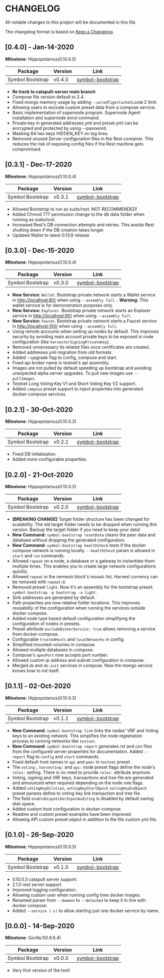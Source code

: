# CHANGELOG

All notable changes to this project will be documented in this file.

The changelog format is based on [Keep a Changelog](https://keepachangelog.com/en/1.0.0/).

## [0.4.0] - Jan-14-2020

**Milestone**: Hippopotamus(0.10.0.5)

 Package  | Version  | Link
---|---|---
Symbol Bootstrap | v0.4.0 | [symbol-bootstrap](https://www.npmjs.com/package/symbol-bootstrap)

- **Re track to catapult-server main branch**
- Compose file version default to 2.4.
- Fixed mongo memory usage by adding `--wiredTigerCacheSizeGB` 2 limit.
- Allowing users to exclude custom preset data from a compose service.
- Basic implementation of supernode program. Supernode Agent installation and supernode enrol command.
- Private key in generated addresses.yml and preset.yml can be encrypted and protected by using --password.
- Masking 64 hex keys HIDDEN_KEY on log lines.
- Removed unused Server configuration files in the Rest container. This reduces the risk of exposing config files if the Rest machine gets compromised.

## [0.3.1] - Dec-17-2020

**Milestone**: Hippopotamus(0.10.0.4)

 Package  | Version  | Link
---|---|---
Symbol Bootstrap | v0.3.1 | [symbol-bootstrap](https://www.npmjs.com/package/symbol-bootstrap)

- Allowed Bootstrap to run as sudo/root. NOT RECOMMENDED!
- Added Chmod 777 permission change to the db data folder when running as sudo/root.
- Increased Rest's DB connection attempts and retries. This avoids Rest shutting down if the DB creation takes longer. 
- Updated Wallet to latest 0.13.6 release

## [0.3.0] - Dec-15-2020

**Milestone**: Hippopotamus(0.10.0.4)

 Package  | Version  | Link
---|---|---
Symbol Bootstrap | v0.3.0 | [symbol-bootstrap](https://www.npmjs.com/package/symbol-bootstrap)

- **New Service:** `Wallet`. Bootstrap private network starts a Wallet service in [http://localhost:80/](http://localhost:80/) when using `--assembly full`. . **Warning:** This wallet service is for demonstration purposes only.
- **New Service:** `Explorer`. Bootstrap private network starts an Explorer service in [http://localhost:90/](http://localhost:90/) when using `--assembly full`. 
- **New Service:** `Faucet`. Bootstrap private network starts a Faucet service in [http://localhost:100/](http://localhost:100/) when using `--assembly full`. 
- Using remote accounts when setting up nodes by default. This improves security by avoiding main account private keys to be exposed in node configuration (like `harvesterSigningPrivateKey`).
- Removed unnecessary tls related files once certificates are created. 
- Added addresses.yml migration from old formats.
- Added --upgrade flag to config, compose and start.
- Fixed api broker name in testnet's api assembly.
- Images are not pulled by default speeding up bootstrap and avoiding unexpected alpha server upgrades. To pull new images use `--pullImages`.
- Testnet Long Voting Key V1 and Short Voting Key V2 support.
- Added `compose` preset support to inject properties into generated docker-compose services.

## [0.2.1] - 30-Oct-2020

**Milestone**: Hippopotamus(0.10.0.3)

 Package  | Version  | Link
---|---|---
Symbol Bootstrap | v0.2.1 | [symbol-bootstrap](https://www.npmjs.com/package/symbol-bootstrap)

- Fixed DB initialization.
- Added more configurable properties.

## [0.2.0] - 21-Oct-2020

**Milestone**: Hippopotamus(0.10.0.3)

 Package  | Version  | Link
---|---|---
Symbol Bootstrap | v0.2.0 | [symbol-bootstrap](https://www.npmjs.com/package/symbol-bootstrap)

- **[BREAKING CHANGE]** Target folder structure has been changed for scalability. The old target folder needs to be dropped when running this version. Backup the target folder if you need to keep your data!
- **New Command:** `symbol-bootstrap resetData` cleans the peer data and database without dropping the generated configuration.
- **New Command:** `symbol-bootstrap healthCheck` tests if the docker compose network is running locally. `--healthCheck` param is allowed in `start` and `run` commands.
- Allowed `repeat` on a node, a database or a gateway to instantiate them multiple times. This enables you to create large network configurations quickly.
- Allowed `repeat` in the nemesis block's mosaic list. Harvest currency can be removed with `repeat:0`.
- Removed preset `light`. Now it's an assembly for the bootstrap preset: `symbol-bootstrap -p bootstrap -a light`.
- Sink addresses are generated by default.
- Path properties are now relative folder locations. This improves reusability of the configuration when running the services outside docker compose.
- Added node type based default configuration simplifying the configuration of nodes in presets.
- Preset attribute `excludeDockerService: true` allows removing a service from docker-compose. 
- Configurable `trustedHosts` and `localNetworks` in config.
- Simplified mounted volumes in compose.
- Allowed multiple databases in compose.
- Compose's `openPort` now accepts port number.
- Allowed custom ip address and subnet configuration in compose.
- Merged `db` and `db-init` services in compose. Now the mongo service knows how to init itself.


## [0.1.1] - 02-Oct-2020

**Milestone**: Hippopotamus(0.10.0.3)

 Package  | Version  | Link
---|---|---
Symbol Bootstrap | v0.1.1 | [symbol-bootstrap](https://www.npmjs.com/package/symbol-bootstrap)

- **New Command:** `symbol-bootstrap link` links the nodes' VRF and Voting keys to an existing network. This simplifies the node registration process to running networks like `testnet`.
- **New Command:** `symbol-bootstrap report` generates rst and csv files from the configured server properties for documentation. Added `--report` flag to `config` and `start` commands.
- Fixed default host names in `api` and `peer` in `testnet` preset.
- The `voting:`, `harvesting:` and `api:` node preset flags define the node's `roles:` setting. There is no need to provide `roles:` attribute anymore.
- Voting, signing and VRF keys, transactions and tree file are generated and announced when required depending on the node role flags.
- Added `votingKeyDilution`, `votingKeyStartEpoch` `votingKeyEndEpoch` preset params define to voting key link transaction and tree file.
- The field `enableDispatcherInputAuditing` is disabled by default saving disk space.
- Added custom host configuration in docker-compose.
- Readme and custom preset examples have been improved.
- Allowing API custom preset object in addition to the file custom yml file.

## [0.1.0] - 26-Sep-2020

**Milestone**: Hippopotamus(0.10.0.3)

 Package  | Version  | Link
---|---|---
Symbol Bootstrap | v0.1.0 | [symbol-bootstrap](https://www.npmjs.com/package/symbol-bootstrap)

- 0.10.0.3 catapult server support.
- 2.1.0 rest server support.
- Improved logging configuration.
- Allowing custom user when running config time docker images.
- Renamed param from `--daemon` to `--detached` to keep it in line with docker compose. 
- Added `--service (-s)` to allow starting just one docker service by name. 

## [0.0.0] - 14-Sep-2020

**Milestone**: Gorilla.1(0.9.6.4)

 Package  | Version  | Link
---|---|---
Symbol Bootstrap | v0.0.0 | [symbol-bootstrap](https://www.npmjs.com/package/symbol-bootstrap)

- Very first version of the tool!
